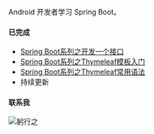 Android 开发者学习 Spring Boot。

#### 已完成

- [Spring Boot系列之开发一个接口](https://mp.weixin.qq.com/s/EAPeWZgWn2uprK5uyW_kuw)
- [Spring Boot系列之Thymeleaf模板入门](https://mp.weixin.qq.com/s/H7NgFsEZOfbQaN0pIQmP9Q)
- [Spring Boot系列之Thymeleaf常用语法](https://mp.weixin.qq.com/s/Vlr3WCjMkbxuvNrweMcs4w)
- 持续更新
#### 联系我

![躬行之](https://img-blog.csdnimg.cn/20200408001818925.png?x-oss-process=image/watermark,type_ZmFuZ3poZW5naGVpdGk,shadow_10,text_aHR0cHM6Ly9ibG9nLmNzZG4ubmV0L2p6bWFu,size_16,color_FFFFFF,t_70)





